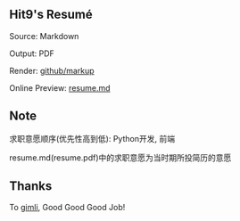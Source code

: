 Hit9's Resumé
-------------

Source: Markdown

Output: PDF

Render: [github/markup](https://github.com/github/markup)

Online Preview: [resume.md](resume.md)

Note
-----

求职意愿顺序(优先性高到低):  Python开发, 前端

resume.md(resume.pdf)中的求职意愿为当时期所投简历的意愿


Thanks
------

To [gimli](https://github.com/walle/gimli), Good Good Good Job!
